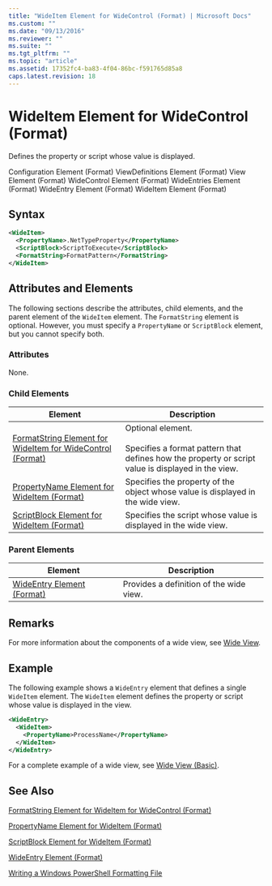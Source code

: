 ```yaml
---
title: "WideItem Element for WideControl (Format) | Microsoft Docs"
ms.custom: ""
ms.date: "09/13/2016"
ms.reviewer: ""
ms.suite: ""
ms.tgt_pltfrm: ""
ms.topic: "article"
ms.assetid: 17352fc4-ba83-4f04-86bc-f591765d85a8
caps.latest.revision: 18
---
```

# WideItem Element for WideControl (Format)

Defines the property or script whose value is displayed.

Configuration Element (Format)
ViewDefinitions Element (Format)
View Element (Format)
WideControl Element (Format)
WideEntries Element (Format)
WideEntry Element (Format)
WideItem Element (Format)

## Syntax

```xml
<WideItem>
  <PropertyName>.NetTypeProperty</PropertyName>
  <ScriptBlock>ScriptToExecute</ScriptBlock>
  <FormatString>FormatPattern</FormatString>
</WideItem>
```

## Attributes and Elements

The following sections describe the attributes, child elements, and the parent element of the `WideItem` element. The `FormatString` element is optional. However, you must specify a `PropertyName` or `ScriptBlock` element, but you cannot specify both.

### Attributes

None.

### Child Elements

|Element|Description|
|-------------|-----------------|
|[FormatString Element for WideItem for WideControl (Format)](./formatstring-element-for-wideitem-for-widecontrol-format.md)|Optional element.<br /><br /> Specifies a format pattern that defines how the property or script value is displayed in the view.|
|[PropertyName Element for WideItem (Format)](./propertyname-element-for-wideitem-for-widecontrol-format.md)|Specifies the property of the object whose value is displayed in the wide view.|
|[ScriptBlock Element for WideItem (Format)](./scriptblock-element-for-wideitem-for-widecontrol-format.md)|Specifies the script whose value is displayed in the wide view.|

### Parent Elements

|Element|Description|
|-------------|-----------------|
|[WideEntry Element (Format)](./wideentry-element-for-widecontrol-format.md)|Provides a definition of the wide view.|

## Remarks

For more information about the components of a wide view, see [Wide View](./creating-a-wide-view.md).

## Example

The following example shows a `WideEntry` element that defines a single `WideItem` element. The `WideItem` element defines the property or script whose value is displayed in the view.

```xml
<WideEntry>
  <WideItem>
    <PropertyName>ProcessName</PropertyName>
  </WideItem>
</WideEntry>
```

For a complete example of a wide view, see [Wide View (Basic)](./wide-view-basic.md).

## See Also

[FormatString Element for WideItem for WideControl (Format)](./formatstring-element-for-wideitem-for-widecontrol-format.md)

[PropertyName Element for WideItem (Format)](./propertyname-element-for-wideitem-for-widecontrol-format.md)

[ScriptBlock Element for WideItem (Format)](./scriptblock-element-for-wideitem-for-widecontrol-format.md)

[WideEntry Element (Format)](./wideentry-element-for-widecontrol-format.md)

[Writing a Windows PowerShell Formatting File](./writing-a-powershell-formatting-file.md)
